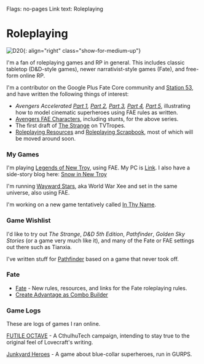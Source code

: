 Flags: no-pages
Link text: Roleplaying

# Roleplaying

![D20](/attachments/art/200px-D20pic.svg.png){: align="right" class="show-for-medium-up"}

I'm a fan of roleplaying games and RP in general. This includes classic tabletop (D&D-style games), newer narrativist-style games (Fate), and free-form online RP.

I'm a contributor on the Google Plus Fate Core community and [Station 53], and have written the following things of interest:

* *Avengers Accelerated [Part 1], [Part 2], [Part 3], [Part 4], [Part 5]*, illustrating how to model cinematic superheroes using FAE rules as written.
* [Avengers FAE Characters], including stunts, for the above series.
* The first draft of [The Strange] on TVTropes.
* [Roleplaying Resources] and [Roleplaying Scrapbook], most of which will be moved around soon.

### My Games

I'm playing [Legends of New Troy], using FAE. My PC is [Link]. I also have a side-story blog here: [Snow in New Troy](http://snowinnewtroy.blogspot.com/)

I'm running [Wayward Stars], aka World War Xee and set in the same universe, also using FAE.

I'm working on a new game tentatively called [In Thy Name](/rpg/inthyname).

### Game Wishlist

I'd like to try out *The Strange*, *D&D 5th Edition*, *Pathfinder*, *Golden Sky Stories* (or a game very much like it), and many of the Fate or FAE settings out there such as Tianxia.

I've written stuff for [Pathfinder] based on a game that never took off.

### Fate

* [Fate] - New rules, resources, and links for the Fate roleplaying rules.
* [Create Advantage as Combo Builder]

### Game Logs

These are logs of games I ran online.

[FUTILE OCTAVE] - A CthulhuTech campaign, intending to stay true to the original feel of Lovecraft's writing.

[Junkyard Heroes] - A game about blue-collar superheroes, run in GURPS.

[Legends of New Troy]: http://newtroy.astralfrontier.org/wiki/Main_Page
[Wayward Stars]: http://imperium.astralfrontier.org/wiki/Main_Page
[Link]: http://newtroy.astralfrontier.org/wiki/Link
[Create Advantage as Combo Builder]: /rpg/create-advantage-as-combo-builder
[Fate]: /rpg/fate
[FUTILE OCTAVE]: /rpg/futile-octave
[Junkyard Heroes]: /rpg/junkyard-heroes
[Pathfinder]: /rpg/pathfinder
[Roleplaying Resources]: /rpg/resources
[Roleplaying Scrapbook]: /rpg/scrapbook
[Avengers FAE Characters]: https://docs.google.com/document/d/1jdLwE_ayNgjAZuVD0XllUvSJ_r5yJPXBrzMz9YgUGEw/edit
[Station 53]: http://station53.blogspot.com/
[The Strange]: http://tvtropes.org/pmwiki/pmwiki.php/TabletopGame/TheStrange
[Part 1]: http://station53.blogspot.com/2014/07/avengers-accelerated-invasion-begins.html
[Part 2]: http://station53.blogspot.com/2014/07/avengers-accelerated-war-part-25.html
[Part 3]: http://station53.blogspot.com/2014/07/avengers-accelerated-avengers-assembled.html
[Part 4]: http://station53.blogspot.com/2014/07/avengers-accelerated-hope-is-lost-part.html
[Part 5]: http://station53.blogspot.com/2014/08/avengers-accelerated-sacrifice-play.html
